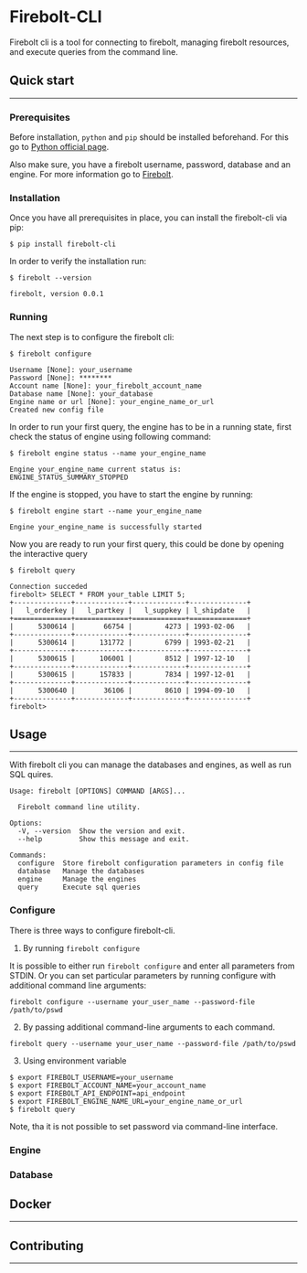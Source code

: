 # Firebolt-CLI
Firebolt cli is a tool for connecting to firebolt, managing firebolt resources, and execute queries from the command line.


## Quick start

---
### Prerequisites
Before installation, `python` and `pip` should be installed beforehand. For this go to [Python official page](https://www.python.org/downloads/). 

Also make sure, you have a firebolt username, password, database and an engine. For more information go to [Firebolt](https://firebolt.io).

### Installation
Once you have all prerequisites in place, you can install the firebolt-cli via pip:
```
$ pip install firebolt-cli
```

In order to verify the installation run:
```
$ firebolt --version

firebolt, version 0.0.1
```

### Running
The next step is to configure the firebolt cli:
```
$ firebolt configure

Username [None]: your_username
Password [None]: ********
Account name [None]: your_firebolt_account_name
Database name [None]: your_database
Engine name or url [None]: your_engine_name_or_url
Created new config file
```

In order to run your first query, the engine has to be in a running state, first check the status of engine using following command:
```
$ firebolt engine status --name your_engine_name

Engine your_engine_name current status is: ENGINE_STATUS_SUMMARY_STOPPED
```

If the engine is stopped, you have to start the engine by running:
```
$ firebolt engine start --name your_engine_name

Engine your_engine_name is successfully started
```

Now you are ready to run your first query, this could be done by opening the interactive query 
```
$ firebolt query

Connection succeded
firebolt> SELECT * FROM your_table LIMIT 5;
+--------------+-------------+-------------+--------------+
|   l_orderkey |   l_partkey |   l_suppkey | l_shipdate   |
+==============+=============+=============+==============+
|      5300614 |       66754 |        4273 | 1993-02-06   |
+--------------+-------------+-------------+--------------+
|      5300614 |      131772 |        6799 | 1993-02-21   |
+--------------+-------------+-------------+--------------+
|      5300615 |      106001 |        8512 | 1997-12-10   |
+--------------+-------------+-------------+--------------+
|      5300615 |      157833 |        7834 | 1997-12-01   |
+--------------+-------------+-------------+--------------+
|      5300640 |       36106 |        8610 | 1994-09-10   |
+--------------+-------------+-------------+--------------+
firebolt>
```


## Usage

---
With firebolt cli you can manage the databases and engines, as well as run SQL quires.
```
Usage: firebolt [OPTIONS] COMMAND [ARGS]...

  Firebolt command line utility.

Options:
  -V, --version  Show the version and exit.
  --help         Show this message and exit.

Commands:
  configure  Store firebolt configuration parameters in config file
  database   Manage the databases
  engine     Manage the engines
  query      Execute sql queries
```


### Configure
There is three ways to configure firebolt-cli.
1. By running `firebolt configure`

It is possible to either run `firebolt configure` and enter all parameters from STDIN.
Or you can set particular parameters by running configure with additional command line arguments:
```
firebolt configure --username your_user_name --password-file /path/to/pswd
```

2. By passing additional command-line arguments to each command.

```
firebolt query --username your_user_name --password-file /path/to/pswd
```

3. Using environment variable
```
$ export FIREBOLT_USERNAME=your_username
$ export FIREBOLT_ACCOUNT_NAME=your_account_name
$ export FIREBOLT_API_ENDPOINT=api_endpoint
$ export FIREBOLT_ENGINE_NAME_URL=your_engine_name_or_url
$ firebolt query
```
Note, tha it is not possible to set password via command-line interface.

### Engine

### Database



## Docker 

---

## Contributing

---
